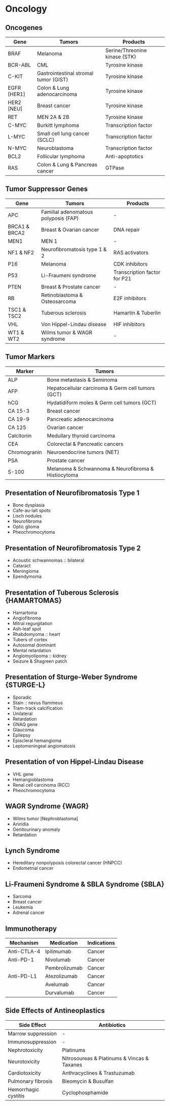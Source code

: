 # Oncology

## Oncogenes

|Gene|Tumors|Products|
|-|-|-|
|BRAF|Melanoma|Serine/Threonine kinase (STK)|
|BCR-ABL|CML|Tyrosine kinase|
|C-KIT|Gastrointestinal stromal tumor (GIST)|Tyrosine kinase|
|EGFR [HER1]|Colon & Lung adenocarcinoma|Tyrosine kinase|
|HER2 [NEU]|Breast cancer|Tyrosine kinase|
|RET|MEN 2A & 2B|Tyrosine kinase|
|C-MYC|Burkitt lymphoma|Transcription factor|
|L-MYC|Small cell lung cancer (SCLC)|Transcription factor|
|N-MYC|Neuroblastoma|Transcription factor|
|BCL2|Follicular lymphoma|Anti-apoptotics|
|RAS|Colon & Lung & Pancreas cancer|GTPase|

## Tumor Suppressor Genes

|Gene|Tumors|Products|
|-|-|-|
|APC|Familial adenomatous polyposis (FAP)|-|
|BRCA1 & BRCA2|Breast & Ovarian cancer|DNA repair|
|MEN1|MEN 1|-|
|NF1 & NF2|Neurofibromatosis type 1 & 2|RAS activators|
|P16|Melanoma|CDK inhibitors|
|P53|Li-Fraumeni syndrome|Transcription factor for P21|
|PTEN|Breast & Prostate cancer|-|
|RB|Retinoblastoma & Osteosarcoma|E2F inhibitors|
|TSC1 & TSC2|Tuberous sclerosis|Hamartin & Tuberlin|
|VHL|Von Hippel-Lindau disease|HIF inhibitors|
|WT1 & WT2|Wilms tumor & WAGR syndrome|-|

## Tumor Markers

|Marker|Tumors|
|-|-|
|ALP|Bone metastasis & Seminoma|
|AFP|Hepatocellular carcinoma & Germ cell tumors (GCT)|
|hCG|Hydatidiform moles & Germ cell tumors (GCT)|
|CA 15-3|Breast cancer|
|CA 19-9|Pancreatic adenocarcinoma|
|CA 125|Ovarian cancer|
|Calcitonin|Medullary thyroid carcinoma|
|CEA|Colorectal & Pancreatic cancers|
|Chromogranin|Neuroendocrine tumors (NET)|
|PSA|Prostate cancer|
|S-100|Melanoma & Schwannoma & Neurofibroma & Histiocytoma|

## Presentation of Neurofibromatosis Type 1

- Bone dysplasia
- Cafe-au-lait spots
- Lisch nodules
- Neurofibroma
- Optic glioma
- Pheochromocytoma

## Presentation of Neurofibromatosis Type 2

- Acoustic schwannomas :: bilateral
- Cataract
- Meningioma
- Ependymoma

## Presentation of Tuberous Sclerosis {HAMARTOMAS}

- Hamartoma
- Angiofibroma
- Mitral regurgitation
- Ash-leaf spot
- Rhabdomyoma :: heart
- Tubers of cortex
- Autosomal dominant
- Mental retardation
- Angiomyolipoma :: kidney
- Seizure & Shagreen patch

## Presentation of Sturge-Weber Syndrome {STURGE-L}

- Sporadic
- Stain :: nevus flammeus
- Tram-track calcification
- Unilateral
- Retardation
- GNAQ gene
- Glaucoma
- Epilepsy
- Episcleral hemangioma
- Leptomeningeal angiomatosis

## Presentation of von Hippel-Lindau Disease

- VHL gene
- Hemangioblastoma
- Renal cell carcinoma (RCC)
- Pheochromocytoma

## WAGR Syndrome {WAGR}

- Wilms tumor [Nephroblastoma]
- Aniridia
- Genitourinary anomaly
- Retardation

## Lynch Syndrome

- Hereditary nonpolyposis colorectal cancer (HNPCC)
- Endometrial cancer

## Li-Fraumeni Syndrome & SBLA Syndrome {SBLA}

- Sarcoma
- Breast cancer
- Leukemia
- Adrenal cancer

## Immunotherapy

|Mechanism|Medication|Indications|
|-|-|-|
|Anti-CTLA-4|Ipilimumab|Cancer|
|Anti-PD-1|Nivolumab|Cancer|
||Pembrolizumab|Cancer|
|Anti-PD-L1|Atezolizumab|Cancer|
||Avelumab|Cancer|
||Durvalumab|Cancer|

## Side Effects of Antineoplastics

|Side Effect|Antibiotics|
|-|-|
|Marrow suppression|-|
|Immunosuppression|-|
|Nephrotoxicity|Platinums|
|Neurotoxicity|Nitrosoureas & Platinums & Vincas & Taxanes|
|Cardiotoxicity|Anthracyclines & Trastuzumab|
|Pulmonary fibrosis|Bleomycin & Busulfan|
|Hemorrhagic cystitis|Cyclophosphamide|
